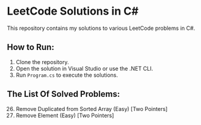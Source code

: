 # LeetCode Solutions in C#

This repository contains my solutions to various LeetCode problems in C#.

## How to Run:

1. Clone the repository.
2. Open the solution in Visual Studio or use the .NET CLI.
3. Run `Program.cs` to execute the solutions.

## The List Of Solved Problems:

26. Remove Duplicated from Sorted Array (Easy) [Two Pointers]
27. Remove Element (Easy) [Two Pointers]
